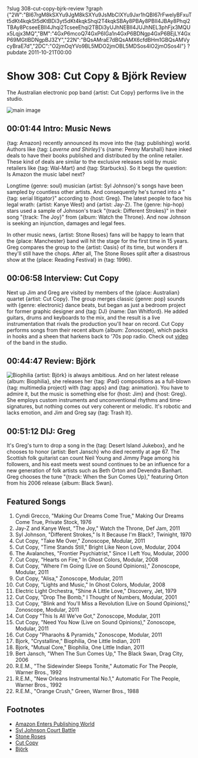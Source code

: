 ?slug 308-cut-copy-bjrk-review
?graph {"2W":"BI67rgM8kSXYu9JgM8kSXYu9JsMbClXYu9Jxr1hQBI67rFwelyBFxuTt5dKt4kqkSt5dKtBDi3yt5dKt4kqkShqi2T4kqkSBAy8PBAy8PBII4JBAy8Phqi2TBAy8PcseeEBII4Jhqi2TcseeEhqi2TBDi3yUJhNEBII4JUJhNEL3phFjx3MQUx5Lqjx3MQ","BM":"4GxP6mcoQ74GxP6IGa1n4GxP6BDNgp4GxP6BEjLY4GxP69MGtlBDNgpBJ3ZY","22N":"BQsAMraE7dBQsAMX6cfdBHm1GBQsAMVycyBraE7d","2DC":"O2jmOqYVo9BL5MDO2jmOBL5MDSos4IO2jmOSos4I"}
?pubdate 2011-10-21T00:00
# Show 308: Cut Copy & Björk Review
The Australian electronic pop band {artist: Cut Copy} performs live in the studio. 

![main image](https://static.soundopinions.org/images/2011/cutcopy.jpg)


## 00:01:44 Intro: Music News
{tag: Amazon} recently announced its move into the {tag: publishing} world. Authors like {tag: *Laverne and Shirley*}'s {name: Penny Marshall} have inked deals to have their books published and distributed by the online retailer. These kind of deals are similar to the exclusive releases sold by music retailers like {tag: Wal-Mart} and {tag: Starbucks}. So it begs the question: Is Amazon the music label next?

Longtime {genre: soul} musician {artist: Syl Johnson}'s songs have been sampled by countless other artists. And consequently he's turned into a "{tag: serial litigator}" according to {host: Greg}. The latest people to face his legal wrath: {artist: Kanye West} and {artist: Jay-Z}. The {genre: hip-hop} stars used a sample of Johnson's track "{track: Different Strokes}" in their song "{track: The Joy}" from {album: Watch the Throne}. And now Johnson is seeking an injunction, damages and legal fees. 

In other music news, {artist: Stone Roses} fans will be happy to learn that the {place: Manchester} band will hit the stage for the first time in 15 years. Greg compares the group to the {artist: Oasis} of its time, but wonders if they'll still have the chops. After all, The Stone Roses split after a disastrous show at the {place: Reading Festival} in {tag: 1996}.

## 00:06:58 Interview: Cut Copy
Next up Jim and Greg are visited by members of the {place: Australian} quartet {artist: Cut Copy}. The group merges classic {genre: pop} sounds with {genre: electronic} dance beats, but began as just a bedroom project for former graphic designer and {tag: DJ} {name: Dan Whitford}. He added guitars, drums and keyboards to the mix, and the result is a live instrumentation that rivals the production you'll hear on record. Cut Copy performs songs from their recent album {album: Zonoscope}, which packs in hooks and a sheen that harkens back to '70s pop radio. Check out [video](http://www.wbez.org/story/cut-copy-performs-wbez-studios-sound-opinions-93332) of the band in the studio.

## 00:44:47 Review: Björk
![Biophilia](https://upload.wikimedia.org/wikipedia/en/b/b0/Bjork_-_Biophilia_cover.png)
{artist: Björk} is always ambitious. And on her latest release {album: Biophilia}, she releases her {tag: iPad} compositions as a full-blown {tag: multimedia project} with {tag: apps} and {tag: animation}. You have to admire it, but the music is something else for {host: Jim} and {host: Greg}. She employs custom instruments and unconventional rhythms and time-signatures, but nothing comes out very coherent or melodic. It's robotic and lacks emotion, and Jim and Greg say {tag: Trash It}.

## 00:51:12 DIJ: Greg
It's Greg's turn to drop a song in the {tag: Desert Island Jukebox}, and he chooses to honor {artist: Bert Jansch} who died recently at age 67. The Scottish folk guitarist can count Neil Young and Jimmy Page among his followers, and his east meets west sound continues to be an influence for a new generation of folk artists such as Beth Orton and Devendra Banhart. Greg chooses the tune "{track: When the Sun Comes Up}," featuring Orton from his 2006 release {album: Black Swan}.


## Featured Songs
1. Cyndi Grecco, "Making Our Dreams Come True," Making Our Dreams Come True, Private Stock, 1976
2. Jay-Z and Kanye West, "The Joy," Watch the Throne, Def Jam, 2011
3. Syl Johnson, "Different Strokes," Is It Because I'm Black?, Twinight, 1970
4. Cut Copy, "Take Me Over," Zonoscope, Modular, 2011
5. Cut Copy, "Time Stands Still," Bright Like Neon Love, Modular, 2004
6. The Avalanches, "Frontier Psychiatrist," Since I Left You, Modular, 2000
7. Cut Copy, "Hearts on Fire," In Ghost Colors, Modular, 2008
8. Cut Copy, "Where I'm Going (Live on Sound Opinions)," Zonoscope, Modular, 2011
9. Cut Copy, "Alisa," Zonoscope, Modular, 2011
10. Cut Copy, "Lights and Music," In Ghost Colors, Modular, 2008
11. Electric Light Orchestra, "Shine A Little Love," Discovery, Jet, 1979
12. Cut Copy, "Drop The Bomb," I Thought of Numbers, Modular, 2001
13. Cut Copy, "Blink and You'll Miss a Revolution (Live on Sound Opinions)," Zonoscope, Modular, 2011
14. Cut Copy "This Is All We've Got," Zonoscope, Modular, 2011
15. Cut Copy, "Need You Now (Live on Sound Opinions)," Zonoscope, Modular, 2011
16. Cut Copy "Pharaohs & Pyramids," Zonoscope, Modular, 2011
17. Bjork, "Crystalline," Biophilia, One Little Indian, 2011
18. Bjork, "Mutual Core," Biophilia, One Little Indian, 2011
19. Bert Jansch, "When The Sun Comes Up," The Black Swan, Drag City, 2006
20. R.E.M., "The Sidewinder Sleeps Tonite," Automatic For The People, Warner Bros., 1992
21. R.E.M., "New Orleans Instrumental No.1," Automatic For The People, Warner Bros., 1992
22. R.E.M., "Orange Crush," Green, Warner Bros., 1988

## Footnotes
- [Amazon Enters Publishing World](http://www.nytimes.com/2011/10/17/technology/amazon-rewrites-the-rules-of-book-publishing.html?_r=1&scp=4&sq=amazon&st=cse)
- [Syl Johnson Court Battle](http://variety.com/2011/music/news/jay-z-kanye-west-sued-over-sample-1118044677/)
- [Stone Roses](http://www.thestoneroses.org/)
- [Cut Copy](http://www.cutcopy.net/)
- [Björk](http://www.bjork.com/)
